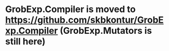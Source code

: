 # GrobExp.Compiler is moved to https://github.com/skbkontur/GrobExp.Compiler (GrobExp.Mutators is still here)